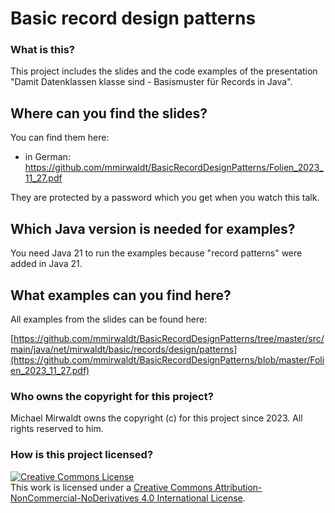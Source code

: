 # Basic record design patterns

### What is this?

This project includes the slides and the code examples of the presentation "Damit Datenklassen klasse sind -
Basismuster für Records in Java".

## Where can you find the slides?

You can find them here:

* in German: https://github.com/mmirwaldt/BasicRecordDesignPatterns/Folien_2023_11_27.pdf

They are protected by a password which you get when you watch this talk.

## Which Java version is needed for examples?

You need Java 21 to run the examples because "record patterns" were added in Java 21.

## What examples can you find here?

All examples from the slides can be found here:      

[https://github.com/mmirwaldt/BasicRecordDesignPatterns/tree/master/src/main/java/net/mirwaldt/basic/records/design/patterns](https://github.com/mmirwaldt/BasicRecordDesignPatterns/blob/master/Folien_2023_11_27.pdf)

### Who owns the copyright for this project?

Michael Mirwaldt owns the copyright (c) for this project since 2023. All rights reserved to him.

### How is this project licensed?

<a rel="license" href="http://creativecommons.org/licenses/by-nc-nd/4.0/"><img alt="Creative Commons License" style="border-width:0" src="https://i.creativecommons.org/l/by-nc-nd/4.0/88x31.png" /></a><br />
This work is licensed under a <a rel="license" href="http://creativecommons.org/licenses/by-nc-nd/4.0/">Creative Commons
Attribution-NonCommercial-NoDerivatives 4.0 International License</a>.
